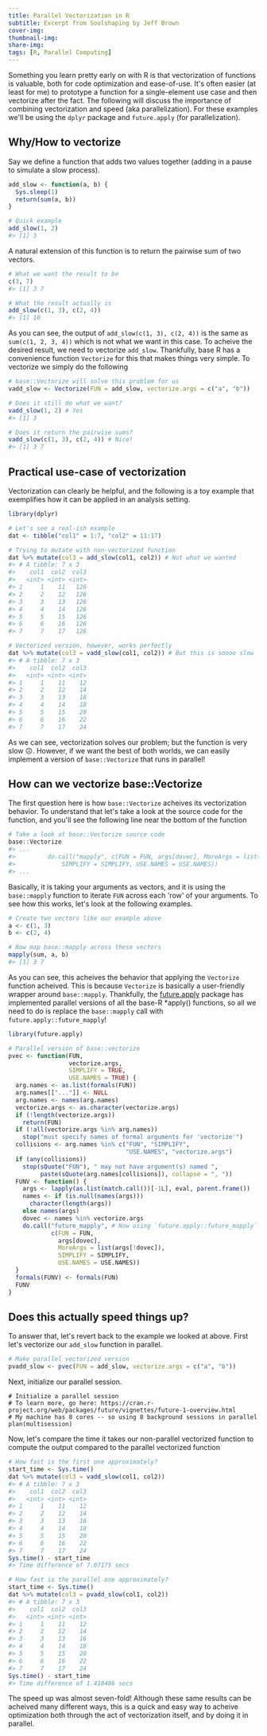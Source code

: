 ```yaml
---
title: Parallel Vectorization in R
subtitle: Excerpt from Soulshaping by Jeff Brown
cover-img:
thumbnail-img: 
share-img:
tags: [R, Parallel Computing]
---
```


Something you learn pretty early on with R is that vectorization of functions is valuable, both for code optimization and ease-of-use. It's often easier (at least for me)
to prototype a function for a single-element use case and then vectorize after the fact. The following will discuss the importance of combining vectorization and speed
(aka parallelization). For these examples we'll be using the `dplyr` package and `future.apply` (for parallelization).

## Why/How to vectorize ##

Say we define a function that adds two values together (adding in a pause to simulate a slow process).
```r
add_slow <- function(a, b) {
  Sys.sleep(1)
  return(sum(a, b))
}

# Quick example
add_slow(1, 2)
#> [1] 3
```
A natural extension of this function is to return the pairwise sum of two vectors.
```r
# What we want the result to be
c(3, 7)
#> [1] 3 7

# What the result actually is
add_slow(c(1, 3), c(2, 4))
#> [1] 10
```
As you can see, the output of `add_slow(c(1, 3), c(2, 4))` is the same as `sum(c(1, 2, 3, 4))` which is not what we want in this case. To acheive the desired result, we need to
vectorize `add_slow`. Thankfully, base R has a convenience function `Vectorize` for this that makes things very simple. To vectorize we simply do the following
```r
# base::Vectorize will solve this problem for us
vadd_slow <- Vectorize(FUN = add_slow, vectorize.args = c("a", "b"))

# Does it still do what we want?
vadd_slow(1, 2) # Yes
#> [1] 3

# Does it return the pairwise sums?
vadd_slow(c(1, 3), c(2, 4)) # Nice!
#> [1] 3 7
```

## Practical use-case of vectorization ##

Vectorization can clearly be helpful, and the following is a toy example that exemplifies how it can be applied in an analysis setting.
```r
library(dplyr)

# Let's see a real-ish example
dat <- tibble("col1" = 1:7, "col2" = 11:17)

# Trying to mutate with non-vectorized function
dat %>% mutate(col3 = add_slow(col1, col2)) # Not what we wanted
#> # A tibble: 7 x 3
#>    col1  col2  col3
#>   <int> <int> <int>
#> 1     1    11   126
#> 2     2    12   126
#> 3     3    13   126
#> 4     4    14   126
#> 5     5    15   126
#> 6     6    16   126
#> 7     7    17   126

# Vectorized version, however, works perfectly
dat %>% mutate(col3 = vadd_slow(col1, col2)) # But this is soooo slow 
#> # A tibble: 7 x 3
#>    col1  col2  col3
#>   <int> <int> <int>
#> 1     1    11    12
#> 2     2    12    14
#> 3     3    13    16
#> 4     4    14    18
#> 5     5    15    20
#> 6     6    16    22
#> 7     7    17    24
```
As we can see, vectorization solves our problem; but the function is very slow ☹️. However, if we want the best of both worlds, we can easily implement
a version of `base::Vectorize` that runs in parallel!

## How can we vectorize base::Vectorize ##

The first question here is how `base::Vectorize` acheives its vectorization behavior. To understand that let's take a look at the source code for the function, and you'll
see the following line near the bottom of the function
```r
# Take a look at base::Vectorize source code
base::Vectorize
#> ...
#>         do.call("mapply", c(FUN = FUN, args[dovec], MoreArgs = list(args[!dovec]), 
#>             SIMPLIFY = SIMPLIFY, USE.NAMES = USE.NAMES))
#> ...
```
Basically, it is taking your arguments as vectors, and it is using the `base::mapply` function to iterate `FUN` across each 'row' of your arguments. To see how this
works, let's look at the following examples.
```r
# Create two vectors like our example above
a <- c(1, 3)
b <- c(2, 4)

# Now map base::mapply across these vectors
mapply(sum, a, b)
#> [1] 3 7
```
As you can see, this acheives the behavior that applying the `Vectorize` function acheived. This is because `Vectorize` is basically a user-friendly wrapper
around `base::mapply`. Thankfully, the [future.apply](https://cran.r-project.org/web/packages/future.apply/vignettes/future.apply-1-overview.html) package has 
implemented parallel versions of all the base-R \*apply() functions, so all we need to do is replace the `base::mapply` call with `future.apply::future_mapply`!
```r
library(future.apply)

# Parallel version of base::vectorize
pvec <- function(FUN, 
                 vectorize.args, 
                 SIMPLIFY = TRUE, 
                 USE.NAMES = TRUE) {
  arg.names <- as.list(formals(FUN))
  arg.names[["..."]] <- NULL
  arg.names <- names(arg.names)
  vectorize.args <- as.character(vectorize.args)
  if (!length(vectorize.args))
    return(FUN)
  if (!all(vectorize.args %in% arg.names))
    stop("must specify names of formal arguments for 'vectorize'")
  collisions <- arg.names %in% c("FUN", "SIMPLIFY",
                                 "USE.NAMES", "vectorize.args")
  if (any(collisions))
    stop(sQuote("FUN"), " may not have argument(s) named ",
         paste(sQuote(arg.names[collisions]), collapse = ", "))
  FUNV <- function() {
    args <- lapply(as.list(match.call())[-1L], eval, parent.frame())
    names <- if (is.null(names(args)))
      character(length(args))
    else names(args)
    dovec <- names %in% vectorize.args
    do.call("future_mapply", # Now using `future.apply::future_mapply` as opposed to `base::mapply`
            c(FUN = FUN, 
              args[dovec], 
              MoreArgs = list(args[!dovec]),
              SIMPLIFY = SIMPLIFY, 
              USE.NAMES = USE.NAMES))
  }
  formals(FUNV) <- formals(FUN)
  FUNV
}
```
## Does this actually speed things up? ##

To answer that, let's revert back to the example we looked at above. First let's vectorize our `add_slow` function in parallel.
```r
# Make parallel vectorized version
pvadd_slow <- pvec(FUN = add_slow, vectorize.args = c("a", "b"))
```
Next, initialize our parallel session.
```
# Initialize a parallel session
# To learn more, go here: https://cran.r-project.org/web/packages/future/vignettes/future-1-overview.html
# My machine has 8 cores -- so using 8 background sessions in parallel
plan(multisession)
```
Now, let's compare the time it takes our non-parallel vectorized function to compute the output compared to the parallel vectorized function
```r
# How fast is the first one approximately?
start_time <- Sys.time()
dat %>% mutate(col3 = vadd_slow(col1, col2))
#> # A tibble: 7 x 3
#>    col1  col2  col3
#>   <int> <int> <int>
#> 1     1    11    12
#> 2     2    12    14
#> 3     3    13    16
#> 4     4    14    18
#> 5     5    15    20
#> 6     6    16    22
#> 7     7    17    24
Sys.time() - start_time
#> Time difference of 7.07175 secs

# How fast is the parallel one approximately?
start_time <- Sys.time()
dat %>% mutate(col3 = pvadd_slow(col1, col2))
#> # A tibble: 7 x 3
#>    col1  col2  col3
#>   <int> <int> <int>
#> 1     1    11    12
#> 2     2    12    14
#> 3     3    13    16
#> 4     4    14    18
#> 5     5    15    20
#> 6     6    16    22
#> 7     7    17    24
Sys.time() - start_time
#> Time difference of 1.410486 secs
```
The speed up was almost seven-fold! Although these same results can be acheived many different ways, this is a quick and easy way to acheive optimization both through
the act of vectorization itself, and by doing it in parallel.

